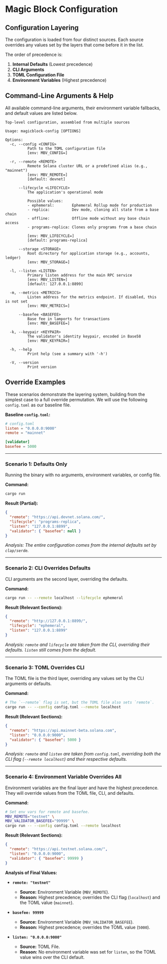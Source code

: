 # Magic Block Configuration

## Configuration Layering

The configuration is loaded from four distinct sources. Each source overrides any values set by the layers that come before it in the list.

The order of precedence is:

1.  **Internal Defaults** (Lowest precedence)
2.  **CLI Arguments**
3.  **TOML Configuration File**
4.  **Environment Variables** (Highest precedence)

## Command-Line Arguments & Help

All available command-line arguments, their environment variable fallbacks, and default values are listed below.

```text
Top-level configuration, assembled from multiple sources

Usage: magicblock-config [OPTIONS]

Options:
  -c, --config <CONFIG>
          Path to the TOML configuration file
          [env: MBV_CONFIG=]

  -r, --remote <REMOTE>
          Remote Solana cluster URL or a predefined alias (e.g., "mainnet")
          [env: MBV_REMOTE=]
          [default: devnet]

      --lifecycle <LIFECYCLE>
          The application's operational mode
          
          Possible values:
          - ephemeral:        Ephemeral Rollup mode for production
          - replica:          Dev mode, cloning all state from a base chain
          - offline:          Offline mode without any base chain access
          - programs-replica: Clones only programs from a base chain
          
          [env: MBV_LIFECYCLE=]
          [default: programs-replica]

      --storage <STORAGE>
          Root directory for application storage (e.g., accounts, ledger)
          [env: MBV_STORAGE=]

  -l, --listen <LISTEN>
          Primary listen address for the main RPC service
          [env: MBV_LISTEN=]
          [default: 127.0.0.1:8899]

  -m, --metrics <METRICS>
          Listen address for the metrics endpoint. If disabled, this is not set
          [env: MBV_METRICS=]

      --basefee <BASEFEE>
          Base fee in lamports for transactions
          [env: MBV_BASEFEE=]

  -k, --keypair <KEYPAIR>
          The validator's identity keypair, encoded in Base58
          [env: MBV_KEYPAIR=]

  -h, --help
          Print help (see a summary with '-h')

  -V, --version
          Print version
````

## Override Examples

These scenarios demonstrate the layering system, building from the simplest case to a full override permutation. We will use the following `config.toml` as our baseline file.

**Baseline `config.toml`:**

```toml
# config.toml
listen = "0.0.0.0:9000"
remote = "mainnet"

[validator]
basefee = 5000
```

-----

### Scenario 1: Defaults Only

Running the binary with no arguments, environment variables, or config file.

**Command:**

```bash
cargo run
```

**Result (Partial):**

```json
{
  "remote": "https://api.devnet.solana.com/",
  "lifecycle": "programs-replica",
  "listen": "127.0.0.1:8899",
  "validator": { "basefee": null }
}
```

*Analysis: The entire configuration comes from the internal defaults set by `clap/serde`.*

-----

### Scenario 2: CLI Overrides Defaults

CLI arguments are the second layer, overriding the defaults.

**Command:**

```bash
cargo run -- --remote localhost --lifecycle ephemeral
```

**Result (Relevant Sections):**

```json
{
  "remote": "http://127.0.0.1:8899/",
  "lifecycle": "ephemeral",
  "listen": "127.0.0.1:8899"
}
```

*Analysis: `remote` and `lifecycle` are taken from the CLI, overriding their defaults. `listen` still comes from the default.*

-----

### Scenario 3: TOML Overrides CLI

The TOML file is the third layer, overriding any values set by the CLI arguments or defaults.

**Command:**

```bash
# The `--remote` flag is set, but the TOML file also sets `remote`.
cargo run -- --config config.toml --remote localhost
```

**Result (Relevant Sections):**

```json
{
  "remote": "https://api.mainnet-beta.solana.com",
  "listen": "0.0.0.0:9000",
  "validator": { "basefee": 5000 }
}
```

*Analysis: `remote` and `listen` are taken from `config.toml`, overriding both the CLI flag (`--remote localhost`) and their respective defaults.*

-----

### Scenario 4: Environment Variable Overrides All

Environment variables are the final layer and have the highest precedence. They will override values from the TOML file, CLI, and defaults.

**Command:**

```bash
# Set env vars for remote and basefee.
MBV_REMOTE="testnet" \
MBV_VALIDATOR_BASEFEE="99999" \
cargo run -- --config config.toml --remote localhost
```

**Result (Relevant Sections):**

```json
{
  "remote": "https://api.testnet.solana.com/",
  "listen": "0.0.0.0:9000",
  "validator": { "basefee": 99999 }
}
```

**Analysis of Final Values:**

  * **`remote: "testnet"`**

      * **Source:** Environment Variable (`MBV_REMOTE`).
      * **Reason:** Highest precedence; overrides the CLI flag (`localhost`) and the TOML value (`mainnet`).

  * **`basefee: 99999`**

      * **Source:** Environment Variable (`MBV_VALIDATOR_BASEFEE`).
      * **Reason:** Highest precedence; overrides the TOML value (`5000`).

  * **`listen: "0.0.0.0:9000"`**

      * **Source:** TOML File.
      * **Reason:** No environment variable was set for `listen`, so the TOML value wins over the CLI default.

